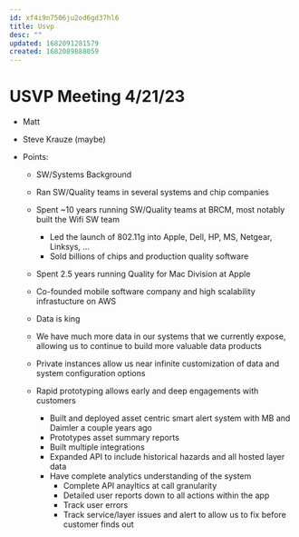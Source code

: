 ```yaml
---
id: xf4i9n7506ju2od6gd37hl6
title: Usvp
desc: ""
updated: 1682091281579
created: 1682089888059
---
```


# USVP Meeting 4/21/23

- Matt
- Steve Krauze (maybe)

- Points:

  - SW/Systems Background
  - Ran SW/Quality teams in several systems and chip companies
  - Spent ~10 years running SW/Quality teams at BRCM, most notably built the Wifi SW team
    - Led the launch of 802.11g into Apple, Dell, HP, MS, Netgear, Linksys, ...
    - Sold billions of chips and production quality software
  - Spent 2.5 years running Quality for Mac Division at Apple
  - Co-founded mobile software company and high scalability infrastucture on AWS

  - Data is king
  - We have much more data in our systems that we currently expose, allowing us to continue to build more valuable data products
  - Private instances allow us near infinite customization of data and system configuration options
  - Rapid prototyping allows early and deep engagements with customers
    - Built and deployed asset centric smart alert system with MB and Daimler a couple years ago
    - Prototypes asset summary reports
    - Built multiple integrations
    - Expanded API to include historical hazards and all hosted layer data
    - Have complete analytics understanding of the system
      - Complete API anayltics at call granularity
      - Detailed user reports down to all actions within the app
      - Track user errors
      - Track service/layer issues and alert to allow us to fix before customer finds out
